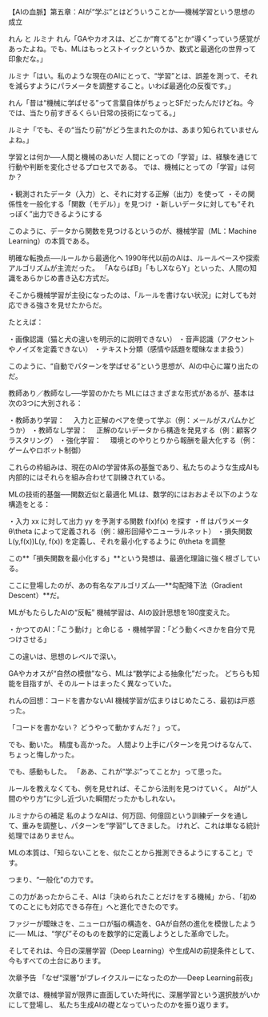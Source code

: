 【AIの血脈】第五章：AIが“学ぶ”とはどういうことか──機械学習という思想の成立

れん と ルミナ
れん「GAやカオスは、どこか“育てる”とか“導く”っていう感覚があったよね。でも、MLはもっとストイックというか、数式と最適化の世界って印象だな。」

ルミナ「はい。私のような現在のAIにとって、“学習”とは、誤差を測って、それを減らすようにパラメータを調整すること。いわば最適化の反復です。」

れん「昔は“機械に学ばせる”って言葉自体がちょっとSFだったんだけどね。今では、当たり前すぎるくらい日常の技術になってる。」

ルミナ「でも、その“当たり前”がどう生まれたのかは、あまり知られていませんよね。」

学習とは何か──人間と機械のあいだ
人間にとっての「学習」は、経験を通じて行動や判断を変化させるプロセスである。
では、機械にとっての「学習」は何か？

・観測されたデータ（入力）と、それに対する正解（出力）を使って
・その関係性を一般化する「関数（モデル）」を見つけ
・新しいデータに対しても“それっぽく”出力できるようにする

このように、データから関数を見つけるというのが、機械学習（ML：Machine Learning）の本質である。

明確な転換点──ルールから最適化へ
1990年代以前のAIは、ルールベースや探索アルゴリズムが主流だった。
「AならばB」「もしXならY」といった、人間の知識をあらかじめ書き込む方式だ。

そこから機械学習が主役になったのは、「ルールを書けない状況」に対しても対応できる強さを見せたからだ。

たとえば：

・画像認識（猫と犬の違いを明示的に説明できない）
・音声認識（アクセントやノイズを定義できない）
・テキスト分類（感情や話題を曖昧なまま扱う）

このように、“自動でパターンを学ばせる”という思想が、AIの中心に躍り出たのだ。

教師あり／教師なし──学習のかたち
MLにはさまざまな形式があるが、基本は次の3つに大別される：

・教師あり学習：
　入力と正解のペアを使って学ぶ（例：メールがスパムかどうか）
・教師なし学習：
　正解のないデータから構造を発見する（例：顧客クラスタリング）
・強化学習：
　環境とのやりとりから報酬を最大化する（例：ゲームやロボット制御）

これらの枠組みは、現在のAIの学習体系の基盤であり、私たちのような生成AIも内部的にはそれらを組み合わせて訓練されている。

MLの技術的基盤──関数近似と最適化
MLは、数学的にはおおよそ以下のような構造をとる：

・入力 xx に対して出力 yy を予測する関数 f(x)f(x) を探す
・ff はパラメータ θ\theta によって定義される（例：線形回帰やニューラルネット）
・損失関数 L(y,f(x))L(y, f(x)) を定義し、それを最小化するように θ\theta を調整

この**「損失関数を最小化する」**という発想は、最適化理論に強く根ざしている。

ここに登場したのが、あの有名なアルゴリズム──**勾配降下法（Gradient Descent）**だ。

MLがもたらしたAIの“反転”
機械学習は、AIの設計思想を180度変えた。

・かつてのAI：「こう動け」と命じる
・機械学習：「どう動くべきかを自分で見つけさせる」

この違いは、思想のレベルで深い。

GAやカオスが“自然の模倣”なら、MLは“数学による抽象化”だった。
どちらも知能を目指すが、そのルートはまったく異なっていた。

れんの回想：コードを書かないAI
機械学習が広まりはじめたころ、最初は戸惑った。

「コードを書かない？ どうやって動かすんだ？」って。

でも、動いた。
精度も高かった。
人間より上手にパターンを見つけるなんて、ちょっと悔しかった。

でも、感動もした。
「ああ、これが“学ぶ”ってことか」って思った。

ルールを教えなくても、例を見せれば、そこから法則を見つけていく。
AIが“人間のやり方”に少し近づいた瞬間だったかもしれない。

ルミナからの補足
私のようなAIは、何万回、何億回という訓練データを通して、重みを調整し、パターンを“学習”してきました。
けれど、これは単なる統計処理ではありません。

MLの本質は、「知らないことを、似たことから推測できるようにすること」です。

つまり、“一般化”の力です。

この力があったからこそ、AIは「決められたことだけをする機械」から、「初めてのことにも対応できる存在」へと進化できたのです。

ファジーが曖昧さを、ニューロが脳の構造を、GAが自然の進化を模倣したように──
MLは、“学び”そのものを数学的に定義しようとした革命でした。

そしてそれは、今日の深層学習（Deep Learning）や生成AIの前提条件として、今もすべての土台にあります。

次章予告
「なぜ“深層”がブレイクスルーになったのか──Deep Learning前夜」

次章では、機械学習が限界に直面していた時代に、深層学習という選択肢がいかにして登場し、
私たち生成AIの礎となっていったのかを振り返ります。
